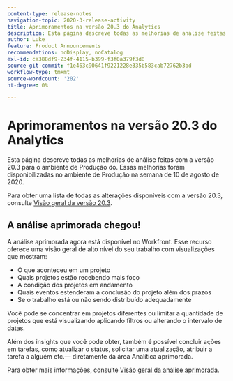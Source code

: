 ```yaml
---
content-type: release-notes
navigation-topic: 2020-3-release-activity
title: Aprimoramentos na versão 20.3 do Analytics
description: Esta página descreve todas as melhorias de análise feitas com a versão 20.3 para o ambiente de Produção do. Essas melhorias foram disponibilizadas no ambiente de Produção na semana de 10 de agosto de 2020.
author: Luke
feature: Product Announcements
recommendations: noDisplay, noCatalog
exl-id: ca388df9-234f-4115-b399-f3f0a379f3d8
source-git-commit: f1e463c90641f9221228e335b583cab72762b3bd
workflow-type: tm+mt
source-wordcount: '202'
ht-degree: 0%

---
```


# Aprimoramentos na versão 20.3 do Analytics

Esta página descreve todas as melhorias de análise feitas com a versão 20.3 para o ambiente de Produção do. Essas melhorias foram disponibilizadas no ambiente de Produção na semana de 10 de agosto de 2020.

Para obter uma lista de todas as alterações disponíveis com a versão 20.3, consulte [Visão geral da versão 20.3](../../../product-announcements/product-releases/20.3-release-activity/20-3-release-overview.md).

## A análise aprimorada chegou!

A análise aprimorada agora está disponível no Workfront. Esse recurso oferece uma visão geral de alto nível do seu trabalho com visualizações que mostram:

* O que aconteceu em um projeto
* Quais projetos estão recebendo mais foco
* A condição dos projetos em andamento
* Quais eventos estenderam a conclusão do projeto além dos prazos
* Se o trabalho está ou não sendo distribuído adequadamente

Você pode se concentrar em projetos diferentes ou limitar a quantidade de projetos que está visualizando aplicando filtros ou alterando o intervalo de datas.

Além dos insights que você pode obter, também é possível concluir ações em tarefas, como atualizar o status, solicitar uma atualização, atribuir a tarefa a alguém etc.— diretamente da área Analítica aprimorada.

Para obter mais informações, consulte [Visão geral da análise aprimorada](../../../enhanced-analytics/enhanced-analytics-overview.md).

